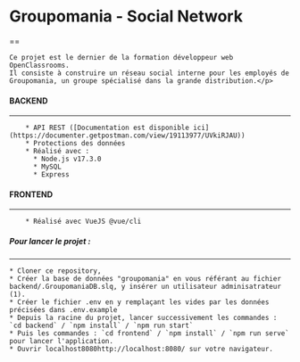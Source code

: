 # Groupomania - Social Network
==


    Ce projet est le dernier de la formation développeur web OpenClassrooms.
    Il consiste à construire un réseau social interne pour les employés de Groupomania, un groupe spécialisé dans la grande distribution.</p>



#### BACKEND
********************


        * API REST ([Documentation est disponible ici](https://documenter.getpostman.com/view/19113977/UVkiRJAU))
        * Protections des données
        * Réalisé avec : 
          * Node.js v17.3.0
          * MySQL
          * Express


#### FRONTEND
********************


        * Réalisé avec VueJS @vue/cli 


##### Pour lancer le projet : 
*******************************


    * Cloner ce repository,
    * Créer la base de données "groupomania" en vous référant au fichier backend/.GroupomaniaDB.slq, y insérer un utilisateur adminisatrateur (1).
    * Créer le fichier .env en y remplaçant les vides par les données précisées dans .env.example
    * Depuis la racine du projet, lancer successivement les commandes : `cd backend` / `npm install` / `npm run start`
    * Puis les commandes : `cd frontend` / `npm install` / `npm run serve` pour lancer l'application.
    * Ouvrir localhost8080http://localhost:8080/ sur votre navigateur.


    

